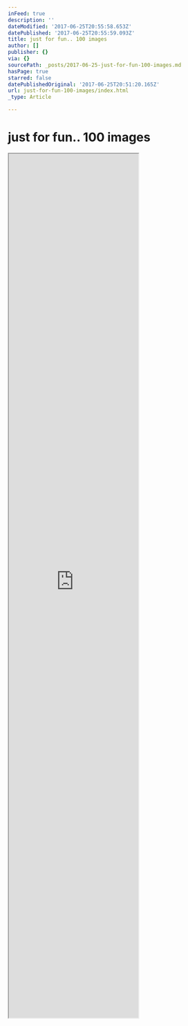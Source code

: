 ```yaml
---
inFeed: true
description: ''
dateModified: '2017-06-25T20:55:58.653Z'
datePublished: '2017-06-25T20:55:59.093Z'
title: just for fun.. 100 images
author: []
publisher: {}
via: {}
sourcePath: _posts/2017-06-25-just-for-fun-100-images.md
hasPage: true
starred: false
datePublishedOriginal: '2017-06-25T20:51:20.165Z'
url: just-for-fun-100-images/index.html
_type: Article

---
```

# just for fun.. 100 images

<iframe src="https://the-grid.github.io/ed-userhtml/?g=eJxFkU1zwiAQhv9KhgO3mPhtVOxF23Ha6dSxXnpxCGwSWgIRiDb99cXE2mWGZR8GeN9lKTJDSwisYQRFUW3B2J5Q1tW26DFdRilAmFMpwTTheRA9MC0t6cfY6EubrfgBUgIXdYlTbTiYbrdWnGRUWsC2ogzICFtJnKkBp7nPVHlsQDmcGt5xRW8HKqE6UjAC08FoOsHSMTLMrgPLipGsDZzdV1fdR8HJMInjiZ9mLVHeGRGUQ495nZyEfWzv3BeO5i1zTeU9CAXYkaSNdM1e2Qd_56NTsd1dHk8JD5P1cbNbN8_1wFT9889WhNlTfKzGVu7208_DYe_gTb587_Ow2BzSlySD-DkuNyjw3dOXf8usIehqDwVt629NQzEKLDNaSqFygpRGQeCFSSCIC1tJ2sxTqdnX4iK4K-b98WxWfS8KEHnh_qruqrnSChb6DCbz787PwopUwgIFq2XU_fbqF_2Frdc" height="2000" style=""></iframe>